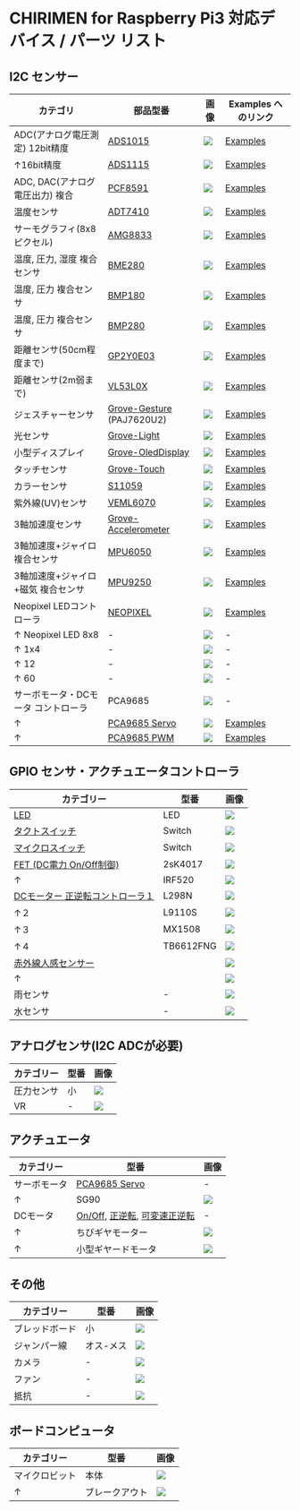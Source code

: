 # CHIRIMEN for Raspberry Pi3 対応デバイス / パーツ リスト

## I2C センサー
|カテゴリ|部品型番|画像|Examples へのリンク|
|-|-|-|-|
|ADC(アナログ電圧測定) 12bit精度|[ADS1015](https://chirimen.org/chirimen-raspi3/gc/top/examples/#I2C-ADS1015)|![](partsImgs/ADS1015.jpg)|[Examples](https://chirimen.org/chirimen-raspi3/gc/top/examples/#I2C-ADS1015)|
|↑16bit精度|[ADS1115](https://chirimen.org/chirimen-raspi3/gc/top/examples/#I2C-ADS1115)|![](partsImgs/ADS1115.jpg)|[Examples](https://chirimen.org/chirimen-raspi3/gc/top/examples/#I2C-ADS1115)|
|ADC, DAC(アナログ電圧出力) 複合|[PCF8591](https://chirimen.org/chirimen-raspi3/gc/top/examples/#I2C-PCF8591)|![](partsImgs/PCF8591.jpg)|[Examples](https://chirimen.org/chirimen-raspi3/gc/top/examples/#I2C-PCF8591)|
|温度センサ|[ADT7410](https://chirimen.org/chirimen-raspi3/gc/top/examples/#I2C-ADT7410)|![](partsImgs/ADT7410.jpg)|[Examples](https://chirimen.org/chirimen-raspi3/gc/top/examples/#I2C-ADT7410)|
|サーモグラフィ(8x8ピクセル)|[AMG8833](https://chirimen.org/chirimen-raspi3/gc/top/examples/#I2C-AMG8833)|![](partsImgs/AMG8833.JPG)|[Examples](https://chirimen.org/chirimen-raspi3/gc/top/examples/#I2C-AMG8833)|
|温度, 圧力, 湿度 複合センサ|[BME280](https://chirimen.org/chirimen-raspi3/gc/top/examples/#I2C-BME280)|![](partsImgs/BME280.jpg)|[Examples](https://chirimen.org/chirimen-raspi3/gc/top/examples/#I2C-BME280)|
|温度, 圧力 複合センサ|[BMP180](https://chirimen.org/chirimen-raspi3/gc/top/examples/#I2C-BMP180)|![](partsImgs/BMP180.jpg)|[Examples](https://chirimen.org/chirimen-raspi3/gc/top/examples/#I2C-BMP180)|
|温度, 圧力 複合センサ|[BMP280](https://chirimen.org/chirimen-raspi3/gc/top/examples/#I2C-BMP280)|![](partsImgs/BMP280.jpeg)|[Examples](https://chirimen.org/chirimen-raspi3/gc/top/examples/#I2C-BMP280)|
|距離センサ(50cm程度まで)|[GP2Y0E03](https://chirimen.org/chirimen-raspi3/gc/top/examples/#I2C-GP2Y0E03)|![](partsImgs/GP2Y0E03.jpg)|[Examples](https://chirimen.org/chirimen-raspi3/gc/top/examples/#I2C-GP2Y0E03)|
|距離センサ(2m弱まで)|[VL53L0X](https://chirimen.org/chirimen-raspi3/gc/top/examples/#I2C-VL53L0X)|![](partsImgs/VL53L0X.jpg)|[Examples](https://chirimen.org/chirimen-raspi3/gc/top/examples/#I2C-VL53L0X)|
|ジェスチャーセンサ|[Grove-Gesture](https://chirimen.org/chirimen-raspi3/gc/top/examples/#I2C-Grove-Gesture) (PAJ7620U2)|![](partsImgs/Grove-Gesture.jpg)|[Examples](https://chirimen.org/chirimen-raspi3/gc/top/examples/#I2C-Grove-Gesture)|
|光センサ|[Grove-Light](https://chirimen.org/chirimen-raspi3/gc/top/examples/#I2C-Grove-Light)|![](partsImgs/Grove-Light.jpg)|[Examples](https://chirimen.org/chirimen-raspi3/gc/top/examples/#I2C-Grove-Light)|
|小型ディスプレイ|[Grove-OledDisplay](https://chirimen.org/chirimen-raspi3/gc/top/examples/#I2C-Grove-OledDisplay)|![](partsImgs/Grove-OledDisplay.jpg)|[Examples](https://chirimen.org/chirimen-raspi3/gc/top/examples/#I2C-Grove-OledDisplay)|
|タッチセンサ|[Grove-Touch](https://chirimen.org/chirimen-raspi3/gc/top/examples/#I2C-Grove-Touch)|![](partsImgs/Grove-Touch.jpg)|[Examples](https://chirimen.org/chirimen-raspi3/gc/top/examples/#I2C-Grove-Touch)|
|カラーセンサ|[S11059](https://chirimen.org/chirimen-raspi3/gc/top/examples/#I2C-S11059)|![](partsImgs/S11059.jpg)|[Examples](https://chirimen.org/chirimen-raspi3/gc/top/examples/#I2C-S11059)|
|紫外線(UV)センサ|[VEML6070](https://chirimen.org/chirimen-raspi3/gc/top/examples/#I2C-VEML6070)|![](partsImgs/VEML6070.jpg)|[Examples](https://chirimen.org/chirimen-raspi3/gc/top/examples/#I2C-VEML6070)|
|3軸加速度センサ|[Grove-Accelerometer](https://chirimen.org/chirimen-raspi3/gc/top/examples/#I2C-Grove-Accelerometer)|![](partsImgs/Grove-Accelerometer.jpg)|[Examples](https://chirimen.org/chirimen-raspi3/gc/top/examples/#I2C-Grove-Accelerometer)|
|3軸加速度+ジャイロ 複合センサ|[MPU6050](https://chirimen.org/chirimen-raspi3/gc/top/examples/#I2C-MPU6050)|![](partsImgs/MPU6050.jpg)|[Examples](https://chirimen.org/chirimen-raspi3/gc/top/examples/#I2C-MPU6050)|
|3軸加速度+ジャイロ+磁気 複合センサ|[MPU9250](https://chirimen.org/chirimen-raspi3/gc/top/examples/#I2C-MPU9250)|![](partsImgs/MPU9250_.jpg)|[Examples](https://chirimen.org/chirimen-raspi3/gc/top/examples/#I2C-MPU9250)|
|Neopixel LEDコントローラ|[NEOPIXEL](https://chirimen.org/chirimen-raspi3/gc/top/examples/#I2C-NEOPIXEL_I2C)|![](partsImgs/neopixelI2c.jpg)|[Examples](https://chirimen.org/chirimen-raspi3/gc/top/examples/#I2C-NEOPIXEL_I2C)|
|↑ Neopixel LED 8x8|-|![](partsImgs/neopixel64.jpg)|-|
|↑ 1x4|-|![](partsImgs/neopixel4.jpg)|-|
|↑ 12|-|![](partsImgs/neopixel12.jpg)|-|
|↑ 60|-|![](partsImgs/neopixel60.jpg)|-|
|サーボモータ・DCモータ コントローラ|PCA9685|![](partsImgs/PCA9685.jpg)|-|
|↑|[PCA9685 Servo](https://chirimen.org/chirimen-raspi3/gc/top/examples/#I2C-PCA9685)|![](partsImgs/PCA9685_Servo2.jpg)|[Examples](https://chirimen.org/chirimen-raspi3/gc/top/examples/#I2C-PCA9685)|
|↑|[PCA9685 PWM](https://chirimen.org/chirimen-raspi3/gc/top/examples/#GPIO-I2C-PWMHBridge-1)|![](partsImgs/PCA9685.jpg)|[Examples](https://chirimen.org/chirimen-raspi3/gc/top/examples/#GPIO-I2C-PWMHBridge-1)|

## GPIO センサ・アクチュエータコントローラ
|カテゴリー|型番|画像|
|-|-|-|
|[LED](https://chirimen.org/chirimen-raspi3/gc/top/examples/#GPIO-Blink)|LED|![](partsImgs/LED.jpg)|
|[タクトスイッチ](https://chirimen.org/chirimen-raspi3/gc/top/examples/#GPIO-Button)|Switch|![](partsImgs/tactSwitch.jpg)|
|[マイクロスイッチ](https://chirimen.org/chirimen-raspi3/gc/top/examples/#GPIO-Button)|Switch|![](partsImgs/microSw.jpeg)|
|[FET (DC電力 On/Off制御)](https://tutorial.chirimen.org/raspi3/section1#led--)|2sK4017|![](partsImgs/FET.jpg)|
|↑|IRF520|![](partsImgs/FET2.jpg)|
|[DCモーター 正逆転コントローラ１](https://chirimen.org/chirimen-raspi3/gc/top/examples/#GPIO-HBridge)|L298N|![](partsImgs/L298N.jpg)|
|↑２|L9110S|![](partsImgs/L9110S.jpg)|
|↑３|MX1508|![](partsImgs/MX1508.jpg)|
|↑４|TB6612FNG|![](partsImgs/TB6612FNG.jpg)|
|[赤外線人感センサー](https://chirimen.org/chirimen-raspi3/gc/top/examples/#GPIO-pirSensor)||![](partsImgs/pyro1.jpg)|
|↑||![](partsImgs/pyro2.jpg)|
|雨センサ|-|![](partsImgs/rain.jpg)|
|水センサ|-|![](partsImgs/water.jpg)|

## アナログセンサ(I2C ADCが必要)
|カテゴリー|型番|画像|
|-|-|-|
|圧力センサ|小|![](partsImgs/pressureS.jpg)|
|VR|-|![](partsImgs/VR.jpg)|

## アクチュエータ
|カテゴリー|型番|画像|
|-|-|-|
|サーボモータ|[PCA9685 Servo](https://chirimen.org/chirimen-raspi3/gc/top/examples/#I2C-PCA9685)|-|
|↑|SG90|![](partsImgs/SG90.jpg)|
|DCモータ|[On/Off](https://tutorial.chirimen.org/raspi3/section1#led--), [正逆転](https://chirimen.org/chirimen-raspi3/gc/top/examples/#GPIO-HBridge), [可変速正逆転](https://chirimen.org/chirimen-raspi3/gc/top/examples/#GPIO-I2C-PWMHBridge-1) |-|
|↑|ちびギヤモーター|![](partsImgs/chibiGear.jpg)|
|↑|小型ギヤードモータ|![](partsImgs/gearedMotor.jpg)|

## その他
|カテゴリー|型番|画像|
|-|-|-|
|ブレッドボード|小|![](partsImgs/breadBoardS.jpg)|
|ジャンパー線|オス-メス|![](partsImgs/jumperFM.jpg)|
|カメラ|-|![](partsImgs/camera.jpg)|
|ファン|-|![](partsImgs/fan.jpg)|
|抵抗|-|![](partImgs/register.jpg)|

## ボードコンピュータ
|カテゴリー|型番|画像|
|-|-|-|
|マイクロビット|本体|![](partsImgs/microbit.jpg)|
|↑|ブレークアウト|![](partsImgs/microbitBreakout.jpg)|
